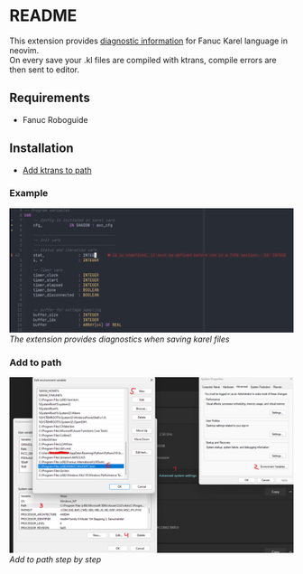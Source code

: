 # README
This extension provides [diagnostic information](#example) for Fanuc Karel language in neovim. \
On every save your .kl files are compiled with ktrans, compile errors are then sent to editor.


## Requirements
* Fanuc Roboguide

## Installation
* [Add ktrans to path](#add-to-path)


### Example
![Multi Diagnostics](./resources/diagnostic-related-info.png)
*The extension provides diagnostics when saving karel files* 


### Add to path

![Add To Path](./resources/add-to-path.png)
*Add to path step by step*


